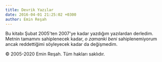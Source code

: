 ```yaml
---
title: Devrik Yazılar
date: 2016-04-01 21:25:02 +0300
author: Emin Reşah
---
```



Bu kitabı Şubat 2005'ten 2007'ye kadar yazdığım yazılardan derledim.
Metnin tamamını sahiplenecek kadar, *o zamanki beni* sahiplenemiyorum
ancak reddettiğimi söyleyecek kadar da değişmedim.

© 2005-2020 Emin Reşah. Tüm hakları saklıdır. 




